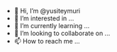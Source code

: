 - 👋 Hi, I’m @yusiteymuri
- 👀 I’m interested in ...
- 🌱 I’m currently learning ...
- 💞️ I’m looking to collaborate on ...
- 📫 How to reach me ...

<!---
yusiteymuri/yusiteymuri is a ✨ special ✨ repository because its `README.md` (this file) appears on your GitHub profile.
You can click the Preview link to take a look at your changes.
--->
